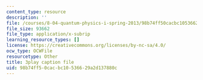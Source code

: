 ```yaml
---
content_type: resource
description: ''
file: /courses/8-04-quantum-physics-i-spring-2013/98b74ff50cacbc10536629a2d137880c_lMFgfqRZYoc.srt
file_size: 93662
file_type: application/x-subrip
learning_resource_types: []
license: https://creativecommons.org/licenses/by-nc-sa/4.0/
ocw_type: OCWFile
resourcetype: Other
title: 3play caption file
uid: 98b74ff5-0cac-bc10-5366-29a2d137880c
---
```

